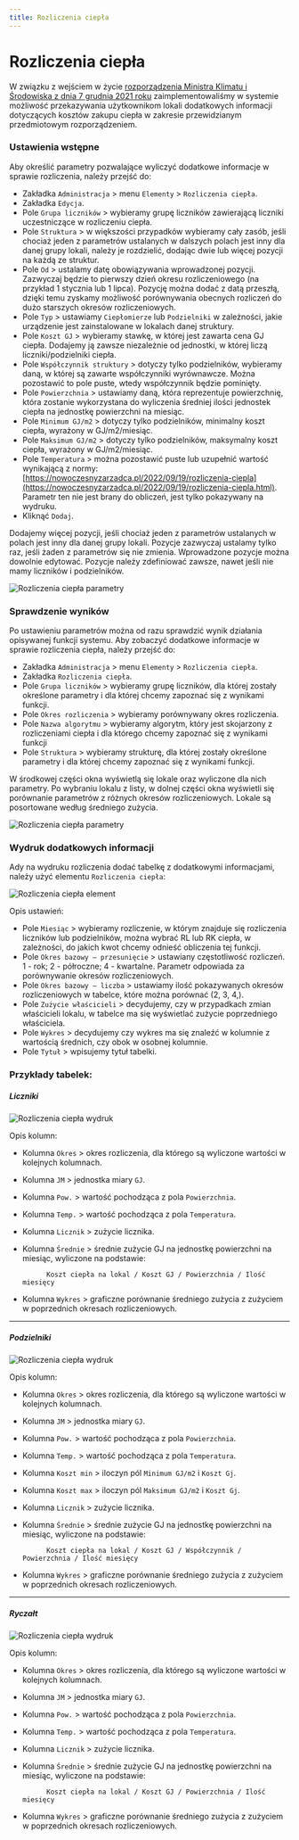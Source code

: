 ```yaml
---
title: Rozliczenia ciepła
---
```


# Rozliczenia ciepła

W związku z wejściem w życie [rozporządzenia Ministra Klimatu i Środowiska z dnia 7 grudnia 2021 roku](https://isap.sejm.gov.pl/isap.nsf/DocDetails.xsp?id=WDU20210002273) zaimplementowaliśmy w systemie możliwość przekazywania użytkownikom lokali dodatkowych informacji dotyczących kosztów zakupu ciepła w zakresie przewidzianym przedmiotowym rozporządzeniem.

### Ustawienia wstępne

Aby określić parametry pozwalające wyliczyć dodatkowe informacje w sprawie rozliczenia, należy przejść do:

- Zakładka `Administracja` > menu `Elementy` > `Rozliczenia ciepła`.
- Zakładka `Edycja`.
- Pole `Grupa liczników` > wybieramy grupę liczników zawierającą liczniki uczestniczące w rozliczeniu ciepła.
- Pole `Struktura` > w większości przypadków wybieramy cały zasób, jeśli chociaż jeden z parametrów ustalanych w dalszych polach jest inny dla danej grupy lokali, należy je rozdzielić, dodając dwie lub więcej pozycji na każdą ze struktur.
- Pole `Od` > ustalamy datę obowiązywania wprowadzonej pozycji. Zazwyczaj będzie to pierwszy dzień okresu rozliczeniowego (na przykład 1 stycznia lub 1 lipca). Pozycję można dodać z datą przeszłą, dzięki temu zyskamy możliwość porównywania obecnych rozliczeń do dużo starszych okresów rozliczeniowych.
- Pole `Typ` > ustawiamy `Ciepłomierze` lub `Podzielniki` w zależności, jakie urządzenie jest zainstalowane w lokalach danej struktury.
- Pole `Koszt GJ` > wybieramy stawkę, w której jest zawarta cena GJ ciepła. Dodajemy ją zawsze niezależnie od jednostki, w której liczą liczniki/podzielniki ciepła.
- Pole `Współczynnik struktury` > dotyczy tylko podzielników, wybieramy daną, w której są zawarte współczynniki wyrównawcze. Można pozostawić to pole puste, wtedy współczynnik będzie pominięty.
- Pole `Powierzchnia` > ustawiamy daną, która reprezentuje powierzchnię, która zostanie wykorzystana do wyliczenia średniej ilości jednostek ciepła na jednostkę powierzchni na miesiąc.
- Pole `Minimum GJ/m2` > dotyczy tylko podzielników, minimalny koszt ciepła, wyrażony w GJ/m2/miesiąc.
- Pole `Maksimum GJ/m2` > dotyczy tylko podzielników, maksymalny koszt ciepła, wyrażony w GJ/m2/miesiąc.
- Pole `Temperatura` > można pozostawić puste lub uzupełnić wartość wynikającą z normy: [https://nowoczesnyzarzadca.pl/2022/09/19/rozliczenia-ciepla](https://nowoczesnyzarzadca.pl/2022/09/19/rozliczenia-ciepla.html). Parametr ten nie jest brany do obliczeń, jest tylko pokazywany na wydruku.
- Kliknąć `Dodaj`.

Dodajemy więcej pozycji, jeśli chociaż jeden z parametrów ustalanych w polach jest inny dla danej grupy lokali. Pozycje zazwyczaj ustalamy tylko raz, jeśli żaden z parametrów się nie zmienia. Wprowadzone pozycje można dowolnie edytować. Pozycje należy zdefiniować zawsze, nawet jeśli nie mamy liczników i podzielników.

![Rozliczenia ciepła parametry](rozl_co_parametry.gif)

### Sprawdzenie wyników

Po ustawieniu parametrów można od razu sprawdzić wynik działania opisywanej funkcji systemu. Aby zobaczyć dodatkowe informacje w sprawie rozliczenia ciepła, należy przejść do:

- Zakładka `Administracja` > menu `Elementy` > `Rozliczenia ciepła`.
- Zakładka `Rozliczenia ciepła`.
- Pole `Grupa liczników` > wybieramy grupę liczników, dla której zostały określone parametry i dla której chcemy zapoznać się z wynikami funkcji.
- Pole `Okres rozliczenia` > wybieramy porównywany okres rozliczenia.
- Pole `Nazwa algorytmu` > wybieramy algorytm, który jest skojarzony z rozliczeniami ciepła i dla którego chcemy zapoznać się z wynikami funkcji
- Pole `Struktura` > wybieramy strukturę, dla której zostały określone parametry i dla której chcemy zapoznać się z wynikami funkcji.

W środkowej części okna wyświetlą się lokale oraz wyliczone dla nich parametry. Po wybraniu lokalu z listy, w dolnej części okna wyświetli się porównanie parametrów z różnych okresów rozliczeniowych. Lokale są posortowane według średniego zużycia.

![Rozliczenia ciepła parametry](rozl_co_wyniki.gif)

### Wydruk dodatkowych informacji

Ady na wydruku rozliczenia dodać tabelkę z dodatkowymi informacjami, należy użyć elementu `Rozliczenia ciepła`:

![Rozliczenia ciepła element](rozl_co_element.png)

Opis ustawień:

- Pole `Miesiąc` > wybieramy rozliczenie, w którym znajduje się rozliczenia liczników lub podzielników, można wybrać RL lub RK ciepła, w zależności, do jakich kwot chcemy odnieść obliczenia tej funkcji.
- Pole `Okres bazowy — przesunięcie` > ustawiany częstotliwość rozliczeń. 1 - rok; 2 - półroczne; 4 - kwartalne. Parametr odpowiada za porównywanie okresów rozliczeniowych.
- Pole `Okres bazowy — liczba` > ustawiamy ilość pokazywanych okresów rozliczeniowych w tabelce, które można porównać (2, 3, 4,).
- Pole `Zużycie właścicieli` > decydujemy, czy w przypadkach zmian właścicieli lokalu, w tabelce ma się wyświetlać zużycie poprzedniego właściciela. 
- Pole `Wykres` > decydujemy czy wykres ma się znaleźć w kolumnie z wartością średnich, czy obok w osobnej kolumnie.
- Pole `Tytuł` > wpisujemy tytuł tabelki.

### Przykłady tabelek:

##### Liczniki

![Rozliczenia ciepła wydruk](rozl_co_wydruk1.png)

Opis kolumn:

- Kolumna `Okres` > okres rozliczenia, dla którego są wyliczone wartości w kolejnych kolumnach.
- Kolumna `JM` > jednostka miary `GJ`.
- Kolumna `Pow.` > wartość pochodząca z pola `Powierzchnia`.
- Kolumna `Temp.` > wartość pochodząca z pola `Temperatura`.
- Kolumna `Licznik` > zużycie licznika.
- Kolumna `Średnie` > średnie zużycie GJ na jednostkę powierzchni na miesiąc, wyliczone na podstawie:

            Koszt ciepła na lokal / Koszt GJ / Powierzchnia / Ilość miesięcy

- Kolumna `Wykres` > graficzne porównanie średniego zużycia z zużyciem w poprzednich okresach rozliczeniowych.

---

##### Podzielniki

![Rozliczenia ciepła wydruk](rozl_co_wydruk2.png)

Opis kolumn:

- Kolumna `Okres` > okres rozliczenia, dla którego są wyliczone wartości w kolejnych kolumnach.
- Kolumna `JM` > jednostka miary `GJ`.
- Kolumna `Pow.` > wartość pochodząca z pola `Powierzchnia`.
- Kolumna `Temp.` > wartość pochodząca z pola `Temperatura`.
- Kolumna `Koszt min` > iloczyn pól `Minimum GJ/m2` i `Koszt Gj`.
- Kolumna `Koszt max` > iloczyn pól `Maksimum GJ/m2` i `Koszt Gj`.
- Kolumna `Licznik` > zużycie licznika.
- Kolumna `Średnie` > średnie zużycie GJ na jednostkę powierzchni na miesiąc, wyliczone na podstawie:

            Koszt ciepła na lokal / Koszt GJ / Współczynnik / Powierzchnia / Ilość miesięcy

- Kolumna `Wykres` > graficzne porównanie średniego zużycia z zużyciem w poprzednich okresach rozliczeniowych.

---

##### Ryczałt

![Rozliczenia ciepła wydruk](rozl_co_wydruk3.png)

Opis kolumn:

- Kolumna `Okres` > okres rozliczenia, dla którego są wyliczone wartości w kolejnych kolumnach.
- Kolumna `JM` > jednostka miary `GJ`.
- Kolumna `Pow.` > wartość pochodząca z pola `Powierzchnia`.
- Kolumna `Temp.` > wartość pochodząca z pola `Temperatura`.
- Kolumna `Licznik` > zużycie licznika.
- Kolumna `Średnie` > średnie zużycie GJ na jednostkę powierzchni na miesiąc, wyliczone na podstawie:

            Koszt ciepła na lokal / Koszt GJ / Powierzchnia / Ilość miesięcy

- Kolumna `Wykres` > graficzne porównanie średniego zużycia z zużyciem w poprzednich okresach rozliczeniowych.